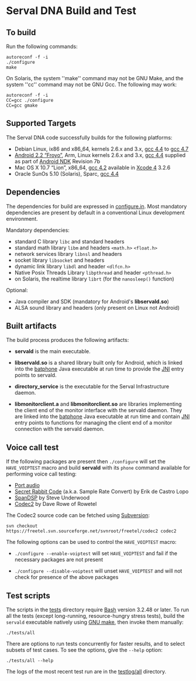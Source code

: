 Serval DNA Build and Test
=========================

To build
--------

Run the following commands:

    autoreconf -f -i
    ./configure
    make

On Solaris, the system ''make'' command may not be GNU Make, and the system
''cc'' command may not be GNU Gcc.  The following may work:

    autoreconf -f -i
    CC=gcc ./configure
    CC=gcc gmake

Supported Targets
-----------------

The Serval DNA code successfully builds for the following platforms:

 * Debian Linux, ix86 and x86\_64, kernels 2.6.x and 3.x, [gcc 4.4][] to [gcc 4.7][]
 * [Android 2.2 “Froyo”][], Arm, Linux kernels 2.6.x and 3.x, [gcc 4.4][] supplied as
   part of [Android NDK][] Revision 7b
 * Mac OS X 10.7 “Lion”, x86\_64, [gcc 4.2][] available in [Xcode 4][] 3.2.6
 * Oracle SunOs 5.10 (Solaris), Sparc, [gcc 4.4][]

Dependencies
------------

The dependencies for build are expressed in [configure.in](./configure.in).
Most mandatory dependencies are present by default in a conventional Linux
development environment.

Mandatory dependencies:

 * standard C library `libc` and standard headers
 * standard math library `libm` and headers `<math.h>` `<float.h>`
 * network services library `libnsl` and headers
 * socket library `libsocket` and headers
 * dynamic link library `libdl` and header `<dlfcn.h>`
 * Native Posix Threads Library `libpthread` and header `<pthread.h>`
 * on Solaris, the realtime library `librt` (for the `nanosleep()` function)

Optional:

 * Java compiler and SDK (mandatory for Android's **libservald.so**)
 * ALSA sound library and headers (only present on Linux not Android)

Built artifacts
---------------

The build process produces the following artifacts:

* **servald** is the main executable.

* **libservald.so** is a shared library built only for Android, which is linked
  into the [batphone][] Java executable at run time to provide the [JNI][]
  entry points to servald.

* **directory_service** is the executable for the Serval Infrastructure daemon.

* **libmonitorclient.a** and **libmonitorclient.so** are libraries implementing
  the client end of the monitor interface with the servald daemon.  They are
  linked into the [batphone][] Java executable at run time and contain [JNI][]
  entry points to functions for managing the client end of a monitor connection
  with the servald daemon.

Voice call test
---------------

If the following packages are present then `./configure` will set the
`HAVE_VOIPTEST` macro and build **servald** with its `phone` command available
for performing voice call testing:

 * [Port audio](http://www.portaudio.com)
 * [Secret Rabbit Code](http://www.mega-nerd.com/SRC/) (a.k.a. Sample Rate
   Convert) by Erik de Castro Lopo
 * [SpanDSP](http://www.soft-switch.org/) by Steve Underwood
 * [Codec2](http://www.rowetel.com/blog/?page_id=452) by Dave Rowe of Rowetel

The Codec2 source code can be fetched using [Subversion][]:

    svn checkout https://freetel.svn.sourceforge.net/svnroot/freetel/codec2 codec2

The following options can be used to control the `HAVE_VOIPTEST` macro:

 * `./configure --enable-voiptest` will set `HAVE_VOIPTEST` and fail if the
   necessary packages are not present

 * `./configure --disable-voiptest` will unset `HAVE_VOIPTEST` and will not
   check for presence of the above packages

Test scripts
------------

The scripts in the [tests](./tests/) directory require [Bash][] version 3.2.48
or later.  To run all the tests (except long-running, resource-hungry stress
tests), build the `servald` executable natively using [GNU make][], then invoke
them manually:

    ./tests/all

There are options to run tests concurrently for faster results, and to select
subsets of test cases.  To see the options, give the `--help` option:

    ./tests/all --help

The logs of the most recent test run are in the [testlog/all](./testlog/all/)
directory.


[batphone]: https://github.com/servalproject/batphone
[Android 2.2 “Froyo”]: http://developer.android.com/about/versions/android-2.2-highlights.html
[Android NDK]: http://developer.android.com/tools/sdk/ndk/index.html
[gcc 4.2]: http://gcc.gnu.org/gcc-4.2/
[Xcode 4]: https://developer.apple.com/xcode/
[gcc 4.4]: http://gcc.gnu.org/gcc-4.4/
[gcc 4.7]: http://gcc.gnu.org/gcc-4.7/
[JNI]: http://en.wikipedia.org/wiki/Java_Native_Interface
[Bash]: http://en.wikipedia.org/wiki/Bash_(Unix_shell)
[GNU make]: http://www.gnu.org/software/make/
[Subversion]: http://subversion.apache.org/

